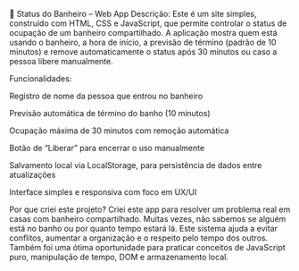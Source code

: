 🛁 Status do Banheiro – Web App
Descrição:
Este é um site simples, construído com HTML, CSS e JavaScript, que permite controlar o status de ocupação de um banheiro compartilhado. A aplicação mostra quem está usando o banheiro, a hora de início, a previsão de término (padrão de 10 minutos) e remove automaticamente o status após 30 minutos ou caso a pessoa libere manualmente.

Funcionalidades:

Registro de nome da pessoa que entrou no banheiro

Previsão automática de término do banho (10 minutos)

Ocupação máxima de 30 minutos com remoção automática

Botão de “Liberar” para encerrar o uso manualmente

Salvamento local via LocalStorage, para persistência de dados entre atualizações

Interface simples e responsiva com foco em UX/UI

Por que criei este projeto?
Criei este app para resolver um problema real em casas com banheiro compartilhado. Muitas vezes, não sabemos se alguém está no banho ou por quanto tempo estará lá. Este sistema ajuda a evitar conflitos, aumentar a organização e o respeito pelo tempo dos outros. Também foi uma ótima oportunidade para praticar conceitos de JavaScript puro, manipulação de tempo, DOM e armazenamento local.
